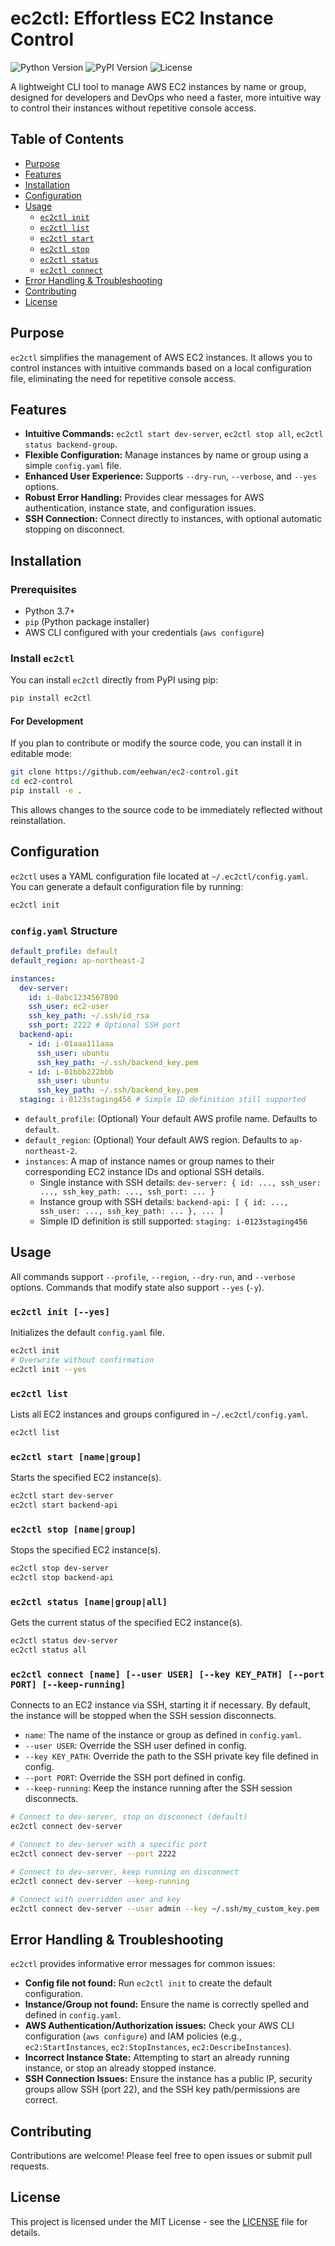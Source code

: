 # ec2ctl: Effortless EC2 Instance Control

![Python Version](https://img.shields.io/badge/python-3.7+-blue.svg) ![PyPI Version](https://img.shields.io/pypi/v/ec2ctl.svg) ![License](https://img.shields.io/badge/license-MIT-green.svg)

A lightweight CLI tool to manage AWS EC2 instances by name or group, designed for developers and DevOps who need a faster, more intuitive way to control their instances without repetitive console access.

## Table of Contents

- [Purpose](#purpose)
- [Features](#features)
- [Installation](#installation)
- [Configuration](#configuration)
- [Usage](#usage)
  - [`ec2ctl init`](#ec2ctl-init)
  - [`ec2ctl list`](#ec2ctl-list)
  - [`ec2ctl start`](#ec2ctl-start)
  - [`ec2ctl stop`](#ec2ctl-stop)
  - [`ec2ctl status`](#ec2ctl-status)
  - [`ec2ctl connect`](#ec2ctl-connect)
- [Error Handling & Troubleshooting](#error-handling--troubleshooting)
- [Contributing](#contributing)
- [License](#license)

## Purpose

`ec2ctl` simplifies the management of AWS EC2 instances. It allows you to control instances with intuitive commands based on a local configuration file, eliminating the need for repetitive console access.

## Features

- **Intuitive Commands:** `ec2ctl start dev-server`, `ec2ctl stop all`, `ec2ctl status backend-group`.
- **Flexible Configuration:** Manage instances by name or group using a simple `config.yaml` file.
- **Enhanced User Experience:** Supports `--dry-run`, `--verbose`, and `--yes` options.
- **Robust Error Handling:** Provides clear messages for AWS authentication, instance state, and configuration issues.
- **SSH Connection:** Connect directly to instances, with optional automatic stopping on disconnect.

## Installation

### Prerequisites

- Python 3.7+
- `pip` (Python package installer)
- AWS CLI configured with your credentials (`aws configure`)

### Install `ec2ctl`

You can install `ec2ctl` directly from PyPI using pip:

```bash
pip install ec2ctl
```

#### For Development

If you plan to contribute or modify the source code, you can install it in editable mode:

```bash
git clone https://github.com/eehwan/ec2-control.git
cd ec2-control
pip install -e .
```
This allows changes to the source code to be immediately reflected without reinstallation.

## Configuration

`ec2ctl` uses a YAML configuration file located at `~/.ec2ctl/config.yaml`. You can generate a default configuration file by running:

```bash
ec2ctl init
```

### `config.yaml` Structure

```yaml
default_profile: default
default_region: ap-northeast-2

instances:
  dev-server:
    id: i-0abc1234567890
    ssh_user: ec2-user
    ssh_key_path: ~/.ssh/id_rsa
    ssh_port: 2222 # Optional SSH port
  backend-api:
    - id: i-01aaa111aaa
      ssh_user: ubuntu
      ssh_key_path: ~/.ssh/backend_key.pem
    - id: i-01bbb222bbb
      ssh_user: ubuntu
      ssh_key_path: ~/.ssh/backend_key.pem
  staging: i-0123staging456 # Simple ID definition still supported
```

-   `default_profile`: (Optional) Your default AWS profile name. Defaults to `default`.
-   `default_region`: (Optional) Your default AWS region. Defaults to `ap-northeast-2`.
-   `instances`: A map of instance names or group names to their corresponding EC2 instance IDs and optional SSH details.
    -   Single instance with SSH details: `dev-server: { id: ..., ssh_user: ..., ssh_key_path: ..., ssh_port: ... }`
    -   Instance group with SSH details: `backend-api: [ { id: ..., ssh_user: ..., ssh_key_path: ... }, ... ]`
    -   Simple ID definition is still supported: `staging: i-0123staging456`

## Usage

All commands support `--profile`, `--region`, `--dry-run`, and `--verbose` options. Commands that modify state also support `--yes` (`-y`).

### `ec2ctl init [--yes]`

Initializes the default `config.yaml` file.

```bash
ec2ctl init
# Overwrite without confirmation
ec2ctl init --yes
```

### `ec2ctl list`

Lists all EC2 instances and groups configured in `~/.ec2ctl/config.yaml`.

```bash
ec2ctl list
```

### `ec2ctl start [name|group]`

Starts the specified EC2 instance(s).

```bash
ec2ctl start dev-server
ec2ctl start backend-api
```

### `ec2ctl stop [name|group]`

Stops the specified EC2 instance(s).

```bash
ec2ctl stop dev-server
ec2ctl stop backend-api
```

### `ec2ctl status [name|group|all]`

Gets the current status of the specified EC2 instance(s).

```bash
ec2ctl status dev-server
ec2ctl status all
```

### `ec2ctl connect [name] [--user USER] [--key KEY_PATH] [--port PORT] [--keep-running]`

Connects to an EC2 instance via SSH, starting it if necessary. By default, the instance will be stopped when the SSH session disconnects.

-   `name`: The name of the instance or group as defined in `config.yaml`.
-   `--user USER`: Override the SSH user defined in config.
-   `--key KEY_PATH`: Override the path to the SSH private key file defined in config.
-   `--port PORT`: Override the SSH port defined in config.
-   `--keep-running`: Keep the instance running after the SSH session disconnects.

```bash
# Connect to dev-server, stop on disconnect (default)
ec2ctl connect dev-server

# Connect to dev-server with a specific port
ec2ctl connect dev-server --port 2222

# Connect to dev-server, keep running on disconnect
ec2ctl connect dev-server --keep-running

# Connect with overridden user and key
ec2ctl connect dev-server --user admin --key ~/.ssh/my_custom_key.pem
```

## Error Handling & Troubleshooting

`ec2ctl` provides informative error messages for common issues:

-   **Config file not found:** Run `ec2ctl init` to create the default configuration.
-   **Instance/Group not found:** Ensure the name is correctly spelled and defined in `config.yaml`.
-   **AWS Authentication/Authorization issues:** Check your AWS CLI configuration (`aws configure`) and IAM policies (e.g., `ec2:StartInstances`, `ec2:StopInstances`, `ec2:DescribeInstances`).
-   **Incorrect Instance State:** Attempting to start an already running instance, or stop an already stopped instance.
-   **SSH Connection Issues:** Ensure the instance has a public IP, security groups allow SSH (port 22), and the SSH key path/permissions are correct.

## Contributing

Contributions are welcome! Please feel free to open issues or submit pull requests.

## License

This project is licensed under the MIT License - see the [LICENSE](LICENSE) file for details.